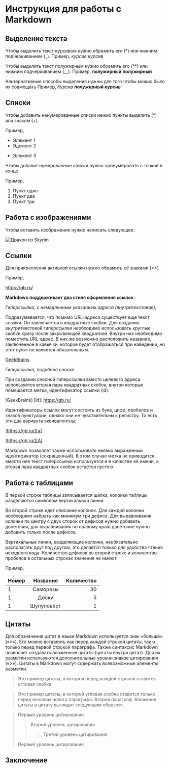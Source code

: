 # Инструкция для работы с Markdown

## Выделение текста

Чтобы выделить текст курсивом нужно обрамить его (*) или нижним подчеркиванием (_). 
Пример, 
*курсив*
_курсив_


Чтобы выделить текст полужирным нужно обрамить его (**) или нижним подчеркиванием (__). 
Пример, 
**полужирный**
__полужирный__

Альтернативные способы выделения нужны для того чтобы можно было их совмещать
Пример, 
_Курсив **полужирный курсив**_
 

## Списки

Чтобы добавить ненумерованные списки нежно пункты выделить (*) или знаком (+).

Пример,

* Элемент 1
* Эдемент 2
+ Элемент 3

Чтобы добавит нумерованные списки нужно пронумеровать с точкой в конце

Пример, 

1. Пункт один
2. Пункт два
3. Пункт три

## Работа с изображениями

Чтобы вставить изображение нужно написать следующее:

![Дракон из Skyrim](skyrim.jpg)

## Ссылки

Для прикрепления активной ссылки нужно обрамить её знаками (<>)

Пример,

<https://gb.ru/>

**Markdown поддерживает два стиля оформления ссылок:**

*Гиперссылка, с немедленным указанием адреса (внутритекстовая);*

Подразумевается, что помимо URL-адреса существует еще текст ссылки. Он заключается в квадратные скобки. Для создания внутритекстовой гиперссылки необходимо использовать круглые скобки сразу после закрывающей квадратной. Внутри них необходимо поместить URL-адрес. В них же возможно расположить название, заключенное в кавычки, которое будет отображаться при наведении, но этот пункт не является обязательным.

[GeekBrains](https://gb.ru/ "Образовательный портал GeekBrains")

*Гиперссылка, подобная сноске.*

При создании сносной гиперссылки вместо целевого адреса используется вторая пара квадратных скобок, внутри которых помещается метка, идентификатор ссылки (id).

[GeekBrains] [id]: https://gb.ru/

Идентификаторы ссылок могут состоять из букв, цифр, пробелов и знаков пунктуации, однако они не чувствительны к регистру. То есть эти два варианта эквивалентны:

[https://gb.ru/][a]

[https://gb.ru/][A]

Markdown позволяет также использовать неявно выраженный идентификатор (сокращенный). В этом случае метка не приводится, вместо неё текст гиперссылки используется и в качестве её имени, а вторая пара квадратных скобок остаётся пустою.

## Работа с таблицами

В первой строке таблицы записывается шапка, колонки таблицы разделяются символом вертикальной линии.

Во второй строке идет описание колонок. Для каждой колонки необходимо набрать как минимум три дефиса. Для выравнивания колонки по центру с двух сторон от дефисов нужно добавить двоеточия, для выравнивания по правому краю двоеточие нужно добавить только после дефисов.

Вертикальные линии, разделяющие колонки, необязательно располагать друг под другом, это делается только для удобства чтения исходного кода. Количество дефисов во второй строке и количество пробелов в остальных строках значения не имеют.

Пример,

Номер | Название    | Количество
------| :---------: | -----------:
1     | Саморезы    | 30
1     | Доски       | 5   
1     | Шупуповёрт  | 1

## Цитаты

Для обозначения цитат в языке Markdown используется знак «больше» («>»). Его можно вставлять как перед каждой строкой цитаты, так и только перед первой строкой параграфа. Также синтаксис Markdown позволяет создавать вложенные цитаты (цитаты внутри цитат). Для их разметки используются дополнительные уровни знаков цитирования («>»). Цитаты в Markdown могут содержать всевозможные элементы разметки. 

>Это пример цитаты,
>в которой перед каждой строкой
>ставится угловая скобка.

>Это пример цитаты,
в которой угловая скобка
ставится только перед началом нового параграфа.
>Второй параграф.
Вложение цитаты в цитату выглядит следующим образом:

> Первый уровень цитирования
>> Второй уровень цитирования
>>> Третий уровень цитирования
>
>Первый уровень цитирования

## Заключение